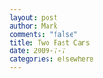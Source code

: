 ```yaml
--- 
layout: post
author: Mark
comments: "false"
title: Two Fast Cars
date: 2009-7-7
categories: elsewhere
---
```

<object width="425" height="344"><param name="movie" value="http://www.youtube.com/v/tVlbvxd0Q10&color1=0xb1b1b1&color2=0xcfcfcf&hl=en&feature=player_embedded&fs=1"></param><param name="allowFullScreen" value="true"></param><param name="allowScriptAccess" value="always"></param><embed src="http://www.youtube.com/v/tVlbvxd0Q10&color1=0xb1b1b1&color2=0xcfcfcf&hl=en&feature=player_embedded&fs=1" type="application/x-shockwave-flash" allowfullscreen="true" allowScriptAccess="always" width="425" height="344"></embed></object>
